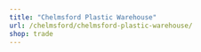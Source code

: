 ```yaml
---
title: "Chelmsford Plastic Warehouse"
url: /chelmsford/chelmsford-plastic-warehouse/
shop: trade
---
```

